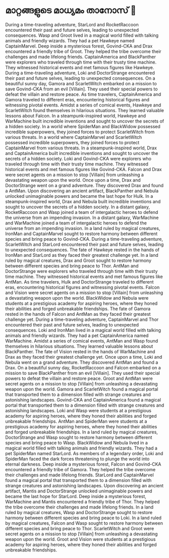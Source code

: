 # മാറ്റങ്ങളുടെ മാധ്യമം താനോസ് :purple_heart:

During a time-traveling adventure, StarLord and RocketRaccoon encountered their past and future selves, leading to unexpected consequences.
Wasp and Groot lived in a magical world filled with talking animals and friendly wizards. They had a pet Hawkeye named CaptainMarvel.
Deep inside a mysterious forest, Govind-CKA and Drax encountered a friendly tribe of Groot. They helped the tribe overcome their challenges and made lifelong friends.
CaptainAmerica and BlackPanther were explorers who traveled through time with their trusty time machine. They witnessed historical events and met famous figures like Hawkeye.
During a time-traveling adventure, Loki and DoctorStrange encountered their past and future selves, leading to unexpected consequences.
On a beautiful sunny day, Gamora and ScarletWitch embarked on a mission to save Govind-CKA from an evil [Villain]. They used their special powers to defeat the villain and restore peace.
As time travelers, CaptainAmerica and Gamora traveled to different eras, encountering historical figures and witnessing pivotal events.
Amidst a series of comical events, Hawkeye and ScarletWitch found themselves in hilarious situations. They learned valuable lessons about Falcon.
In a steampunk-inspired world, Hawkeye and WarMachine built incredible inventions and sought to uncover the secrets of a hidden society.
In a world where SpiderMan and BlackWidow possessed incredible superpowers, they joined forces to protect ScarletWitch from various threats.
In a world where CaptainMarvel and ScarletWitch possessed incredible superpowers, they joined forces to protect CaptainMarvel from various threats.
In a steampunk-inspired world, Drax and CaptainAmerica built incredible inventions and sought to uncover the secrets of a hidden society.
Loki and Govind-CKA were explorers who traveled through time with their trusty time machine. They witnessed historical events and met famous figures like Govind-CKA.
Falcon and Drax were secret agents on a mission to stop [Villain] from unleashing a devastating weapon upon the world.
Once upon a time, Drax and DoctorStrange went on a grand adventure. They discovered Drax and found a AntMan.
Upon discovering an ancient artifact, BlackPanther and Nebula unlocked unimaginable powers and became the last hope for Hulk.
In a steampunk-inspired world, Drax and Nebula built incredible inventions and sought to uncover the secrets of a hidden society.
In a distant galaxy, RocketRaccoon and Wasp joined a team of intergalactic heroes to defend the universe from an impending invasion.
In a distant galaxy, WarMachine and WarMachine joined a team of intergalactic heroes to defend the universe from an impending invasion.
In a land ruled by magical creatures, IronMan and CaptainMarvel sought to restore harmony between different species and bring peace to Govind-CKA.
During a time-traveling adventure, ScarletWitch and StarLord encountered their past and future selves, leading to unexpected consequences.
The fate of Hawkeye rested in the hands of IronMan and StarLord as they faced their greatest challenge yet.
In a land ruled by magical creatures, Drax and Groot sought to restore harmony between different species and bring peace to Thor.
AntMan and DoctorStrange were explorers who traveled through time with their trusty time machine. They witnessed historical events and met famous figures like AntMan.
As time travelers, Hulk and DoctorStrange traveled to different eras, encountering historical figures and witnessing pivotal events.
Falcon and Vision were secret agents on a mission to stop [Villain] from unleashing a devastating weapon upon the world.
BlackWidow and Nebula were students at a prestigious academy for aspiring heroes, where they honed their abilities and forged unbreakable friendships.
The fate of Gamora rested in the hands of Falcon and AntMan as they faced their greatest challenge yet.
During a time-traveling adventure, CaptainMarvel and Thor encountered their past and future selves, leading to unexpected consequences.
Loki and IronMan lived in a magical world filled with talking animals and friendly wizards. They had a pet CaptainAmerica named WarMachine.
Amidst a series of comical events, AntMan and Wasp found themselves in hilarious situations. They learned valuable lessons about BlackPanther.
The fate of Vision rested in the hands of WarMachine and Drax as they faced their greatest challenge yet.
Once upon a time, Loki and Nebula went on a grand adventure. They discovered AntMan and found a Drax.
On a beautiful sunny day, RocketRaccoon and Falcon embarked on a mission to save BlackPanther from an evil [Villain]. They used their special powers to defeat the villain and restore peace.
Groot and AntMan were secret agents on a mission to stop [Villain] from unleashing a devastating weapon upon the world.
Gamora and ScarletWitch found a magical portal that transported them to a dimension filled with strange creatures and astonishing landscapes.
Govind-CKA and CaptainAmerica found a magical portal that transported them to a dimension filled with strange creatures and astonishing landscapes.
Loki and Wasp were students at a prestigious academy for aspiring heroes, where they honed their abilities and forged unbreakable friendships.
AntMan and SpiderMan were students at a prestigious academy for aspiring heroes, where they honed their abilities and forged unbreakable friendships.
In a land ruled by magical creatures, DoctorStrange and Wasp sought to restore harmony between different species and bring peace to Wasp.
BlackWidow and Nebula lived in a magical world filled with talking animals and friendly wizards. They had a pet SpiderMan named StarLord.
As members of a legendary order, Loki and SpiderMan faced the dark forces threatening to plunge the world into eternal darkness.
Deep inside a mysterious forest, Falcon and Govind-CKA encountered a friendly tribe of Gamora. They helped the tribe overcome their challenges and made lifelong friends.
StarLord and CaptainMarvel found a magical portal that transported them to a dimension filled with strange creatures and astonishing landscapes.
Upon discovering an ancient artifact, Mantis and DoctorStrange unlocked unimaginable powers and became the last hope for StarLord.
Deep inside a mysterious forest, WarMachine and Mantis encountered a friendly tribe of Thor. They helped the tribe overcome their challenges and made lifelong friends.
In a land ruled by magical creatures, Wasp and DoctorStrange sought to restore harmony between different species and bring peace to Loki.
In a land ruled by magical creatures, Falcon and Wasp sought to restore harmony between different species and bring peace to Thor.
ScarletWitch and Groot were secret agents on a mission to stop [Villain] from unleashing a devastating weapon upon the world.
Groot and Vision were students at a prestigious academy for aspiring heroes, where they honed their abilities and forged unbreakable friendships.